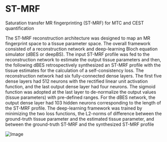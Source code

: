 # ST-MRF
Saturation transfer MR fingerprinting (ST-MRF) for MTC and CEST quantification

The ST-MRF reconstruction architecture was designed to map an MR fingerprint space to a tissue parameter space. The overall framework consisted of a reconstruction network and deep-learning Bloch equation simulator (dBES or deepBS). The input ST-MRF profile was fed to the reconstruction network to estimate the output tissue parameters and then, the following dBES retrospectively synthesized an ST-MRF profile with the tissue estimates for the calculation of a self-consistency loss. The reconstruction network had six fully-connected dense layers. The first five dense layers had 512 neurons with the rectified linear unit activation function, and the last output dense layer had four neurons. The sigmoid function was adopted at the last layer to de-normalize the output values (tissue parameters) with pre-defined ranges. For the dBES network, the output dense layer had 103 hidden neurons corresponding to the length of the ST-MRF profile. The deep-learning framework was trained by minimizing the two loss functions, the L2-norms of difference between the ground-truth tissue parameter and the estimated tissue parameter, and between the ground-truth ST-MRF and the synthesized ST-MRF profile

![Image](https://github.com/user-attachments/assets/8f87d3aa-88d2-4b88-a102-e6b266a04218)
